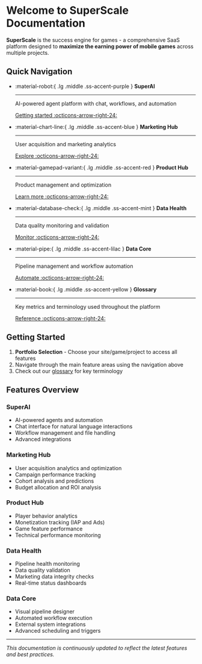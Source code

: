 # Welcome to SuperScale Documentation

<div class="ss-supershadow" markdown>

**SuperScale** is the success engine for games - a comprehensive SaaS platform designed to **maximize the earning power of mobile games** across multiple projects.

</div>



## Quick Navigation

<div class="grid cards" markdown>

-   :material-robot:{ .lg .middle .ss-accent-purple } **SuperAI**

    ---

    AI-powered agent platform with chat, workflows, and automation

    [Getting started :octicons-arrow-right-24:](super-ai/README.md)

-   :material-chart-line:{ .lg .middle .ss-accent-blue } **Marketing Hub**

    ---

    User acquisition and marketing analytics

    [Explore :octicons-arrow-right-24:](marketing-hub/README.md)

-   :material-gamepad-variant:{ .lg .middle .ss-accent-red } **Product Hub**

    ---

    Product management and optimization

    [Learn more :octicons-arrow-right-24:](product-hub/README.md)

-   :material-database-check:{ .lg .middle .ss-accent-mint } **Data Health**

    ---

    Data quality monitoring and validation

    [Monitor :octicons-arrow-right-24:](data-health/README.md)

-   :material-pipe:{ .lg .middle .ss-accent-lilac } **Data Core**

    ---

    Pipeline management and workflow automation

    [Automate :octicons-arrow-right-24:](data-core/README.md)

-   :material-book:{ .lg .middle .ss-accent-yellow } **Glossary**

    ---

    Key metrics and terminology used throughout the platform

    [Reference :octicons-arrow-right-24:](glossary.md)

</div>

## Getting Started

1. **Portfolio Selection** - Choose your site/game/project to access all features
2. Navigate through the main feature areas using the navigation above
3. Check out our [glossary](glossary.md) for key terminology

## Features Overview

### SuperAI
- AI-powered agents and automation
- Chat interface for natural language interactions
- Workflow management and file handling
- Advanced integrations

### Marketing Hub
- User acquisition analytics and optimization
- Campaign performance tracking
- Cohort analysis and predictions
- Budget allocation and ROI analysis

### Product Hub
- Player behavior analytics
- Monetization tracking (IAP and Ads)
- Game feature performance
- Technical performance monitoring

### Data Health
- Pipeline health monitoring
- Data quality validation
- Marketing data integrity checks
- Real-time status dashboards

### Data Core
- Visual pipeline designer
- Automated workflow execution
- External system integrations
- Advanced scheduling and triggers

---

*This documentation is continuously updated to reflect the latest features and best practices.*
